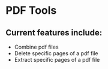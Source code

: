 # PDF Tools

## Current features include:
- Combine pdf files
- Delete specific pages of a pdf file
- Extract specific pages of a pdf file
